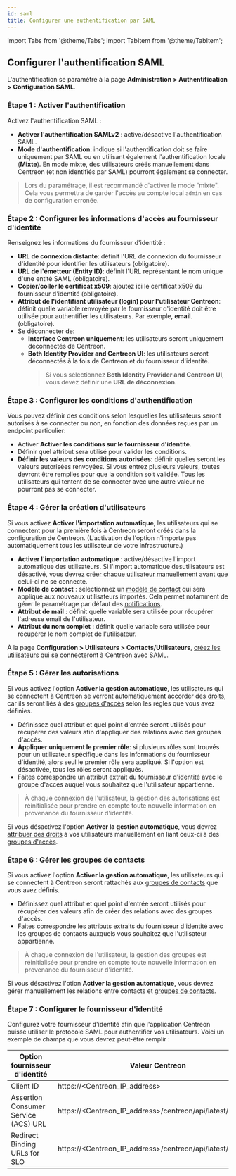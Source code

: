 ```yaml
---
id: saml
title: Configurer une authentification par SAML
---
```

import Tabs from '@theme/Tabs';
import TabItem from '@theme/TabItem';

## Configurer l'authentification SAML

L'authentification se paramètre à la page **Administration > Authentification > Configuration SAML**.

### Étape 1 : Activer l'authentification

Activez l'authentification SAML :

- **Activer l'authentification SAMLv2** : active/désactive l'authentification SAML.
- **Mode d'authentification**: indique si l'authentification doit se faire uniquement par SAML ou en utilisant
  également l'authentification locale (**Mixte**). En mode mixte, des utilisateurs créés manuellement dans Centreon
  (et non identifiés par SAML) pourront également se connecter.

> Lors du paramétrage, il est recommandé d'activer le mode "mixte". Cela vous permettra de garder l'accès au compte local
> `admin` en cas de configuration erronée.

### Étape 2 : Configurer les informations d'accès au fournisseur d'identité

Renseignez les informations du fournisseur d'identité :

- **URL de connexion distante**: définit l'URL de connexion du fournisseur d'identité pour identifier les utilisateurs
  (obligatoire).
- **URL de l'émetteur (Entity ID)**: définit l'URL représentant le nom unique d'une entité SAML (obligatoire).
- **Copier/coller le certificat x509**: ajoutez ici le certificat x509 du fournisseur d'identité (obligatoire).
- **Attribut de l'identifiant utilisateur (login) pour l'utilisateur Centreon**: définit quelle variable renvoyée par
  le fournisseur d'identité doit être utilisée pour authentifier les utilisateurs. Par exemple, **email**. (obligatoire).
- Se déconnecter de:
  * **Interface Centreon uniquement**: les utilisateurs seront uniquement déconnectés de Centreon.
  * **Both Identity Provider and Centreon UI**:  les utilisateurs seront déconnectés à la fois de Centreon et du fournisseur
    d'identité.
    > Si vous sélectionnez **Both Identity Provider and Centreon UI**, vous devez définir une **URL de déconnexion**.

### Étape 3 : Configurer les conditions d'authentification

Vous pouvez définir des conditions selon lesquelles les utilisateurs seront autorisés à se connecter ou non, en
fonction des données reçues par un endpoint particulier:
  - Activer **Activer les conditions sur le fournisseur d'identité**.
  - Définir quel attribut sera utilisé pour valider les conditions.
  - **Définir les valeurs des conditions autorisées**: définir quelles seront les valeurs autorisées renvoyées. Si vous
    entrez plusieurs valeurs, toutes devront être remplies pour que la condition soit validée. Tous les utilisateurs qui
    tentent de se connecter avec une autre valeur ne pourront pas se connecter.

### Étape 4 : Gérer la création d'utilisateurs

<Tabs groupId="sync">
<TabItem value="Users automatic management" label="Gestion automatique">

Si vous activez **Activer l'importation automatique**, les utilisateurs qui se connectent pour la première fois à Centreon
seront créés dans la configuration de Centreon. (L'activation de l'option n'importe pas automatiquement tous les utilisateur
 de votre infrastructure.)

- **Activer l'importation automatique** : active/désactive l'import automatique des utilisateurs. Si l'import automatique desutilisateurs
  est désactivé, vous devrez [créer chaque utilisateur manuellement](../monitoring/basic-objects/contacts-create.md) avant que celui-ci ne se connecte.
- **Modèle de contact** : sélectionnez un [modèle de contact](../monitoring/basic-objects/contacts-templates.md) qui sera appliqué aux
  nouveaux utilisateurs importés.
  Cela permet notamment de gérer le paramétrage par défaut des [notifications](../alerts-notifications/notif-configuration.md).
- **Attribut de mail** : définit quelle variable sera utilisée pour récupérer l'adresse email de l'utilisateur.
- **Attribut du nom complet** : définit quelle variable sera utilisée pour récupérer le nom complet de l'utilisateur.

</TabItem>
<TabItem value="Users manual management" label="Gestion manuelle">

À la page **Configuration > Utilisateurs > Contacts/Utilisateurs**, [créez les utilisateurs](../monitoring/basic-objects/contacts-create.md)
qui se connecteront à Centreon avec SAML.

</TabItem>
</Tabs>

### Étape 5 : Gérer les autorisations

<Tabs groupId="sync">
<TabItem value="Role automatic management" label="Gestion automatique">

Si vous activez l'option **Activer la gestion automatique**, les utilisateurs qui se connectent à Centreon se verront
automatiquement accorder des [droits](../administration/access-control-lists.md), car ils seront liés à des
[groupes d'accès](../administration/access-control-lists.md#créer-un-groupe-daccès) selon les règles que vous avez définies.
  
- Définissez quel attribut et quel point d'entrée seront utilisés pour récupérer des valeurs afin d'appliquer des relations
  avec des groupes d'accès.
- **Appliquer uniquement le premier rôle**: si plusieurs rôles sont trouvés pour un utilisateur spécifique dans les informations du fournisseur
  d'identité, alors seul le premier rôle sera appliqué. Si l'option est désactivée, tous les rôles seront appliqués.
- Faites correspondre un attribut extrait du fournisseur d'identité avec le groupe d'accès auquel vous souhaitez que l'utilisateur
  appartienne.

> À chaque connexion de l'utilisateur, la gestion des autorisations est réinitialisée pour prendre en compte toute nouvelle
> information en provenance du fournisseur d'identité.

</TabItem>
<TabItem value="Role manual management" label="Gestion manuelle">

Si vous désactivez l'option **Activer la gestion automatique**, vous devrez [attribuer des droits](../administration/access-control-lists.md)
à vos utilisateurs manuellement en liant ceux-ci à des [groupes d'accès](../administration/access-control-lists.md#créer-un-groupe-daccès).

</TabItem>
</Tabs>

### Étape 6 : Gérer les groupes de contacts

<Tabs groupId="sync">
<TabItem value="Groups automatic management" label="Gestion automatique">

Si vous activez l'option **Activer la gestion automatique**, les utilisateurs qui se connectent à Centreon seront rattachés
aux [groupes de contacts](../monitoring/basic-objects/contacts-groups.md#créer-un-groupe-de-contacts) que vous avez définis.

- Définissez quel attribut et quel point d'entrée seront utilisés pour récupérer des valeurs afin de créer des relations avec
  des groupes d'accès.
- Faites correspondre les attributs extraits du fournisseur d'identité avec les groupes de contacts auxquels vous souhaitez
  que l'utilisateur appartienne.

> À chaque connexion de l'utilisateur, la gestion des groupes est réinitialisée pour prendre en compte toute nouvelle
> information en provenance du fournisseur d'identité.

</TabItem>
<TabItem value="Groups manual management" label="Gestion manuelle">

Si vous désactivez l'otion **Activer la gestion automatique**, vous devrez gérer manuellement les relations entre contacts et
[groupes de contacts](../monitoring/basic-objects/contacts-groups.md#créer-un-groupe-de-contacts).

</TabItem>
</Tabs>

### Étape 7 : Configurer le fournisseur d'identité

Configurez votre fournisseur d'identité afin que l'application Centreon puisse utiliser le protocole SAML pour authentifier
vos utilisateurs. Voici un exemple de champs que vous devrez peut-être remplir :

| Option fournisseur d'identité        | Valeur Centreon                                                |
|--------------------------------------|----------------------------------------------------------------|
| Client ID                            | https://<Centreon_IP_address>                                  |
| Assertion Consumer Service (ACS) URL | https://<Centreon_IP_address>/centreon/api/latest/saml/acs     |
| Redirect Binding URLs for SLO        | https://<Centreon_IP_address>/centreon/api/latest/saml/sls     |
